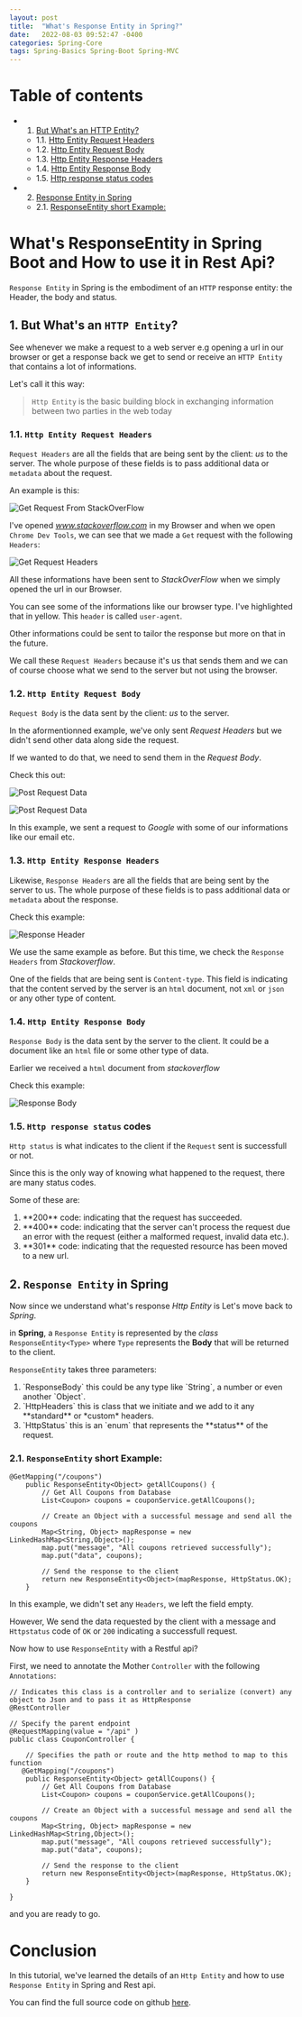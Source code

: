 ```yaml
---
layout: post
title:  "What's Response Entity in Spring?"
date:   2022-08-03 09:52:47 -0400
categories: Spring-Core
tags: Spring-Basics Spring-Boot Spring-MVC
---
```


# Table of contents
* 1. [But What's an HTTP Entity?](#ButWhatsanHTTPEntity)
	* 1.1. [Http Entity Request Headers](#HttpEntityRequestHeaders)
	* 1.2. [Http Entity Request Body](#HttpEntityRequestBody)
	* 1.3. [Http Entity Response Headers](#HttpEntityResponseHeaders)
	* 1.4. [Http Entity Response Body](#HttpEntityResponseBody)
	* 1.5. [Http response status codes](#Httpresponsestatuscodes)
* 2. [Response Entity in Spring](#ResponseEntityinSpring)
	* 2.1. [ResponseEntity short Example:](#ResponseEntityshortExample:)

# What's ResponseEntity in Spring Boot and How to use it in Rest Api?

`Response Entity` in Spring is the embodiment of an `HTTP` response entity: the Header, the body and status.

##  1. <a name='ButWhatsanHTTPEntity'></a>But What's an `HTTP Entity`?

See whenever we make a request to a web server e.g opening a url in our browser or get a response back we get to send or receive an `HTTP Entity` that contains a lot of informations.

Let's call it this way:

>`Http Entity` is the basic building block in exchanging information between two parties in the web today

###  1.1. <a name='HttpEntityRequestHeaders'></a>`Http Entity Request Headers`

`Request Headers` are all the fields that are being sent by the client: *us* to the server. The whole purpose of these fields is to pass additional data or `metadata` about the request.

An example is this:

![Get Request From StackOverFlow](/assets/get_request_stackoverflow.PNG)

I've opened *www.stackoverflow.com* in my Browser and when we open `Chrome Dev Tools`, we can see that we made a `Get` request with the following `Headers`:

![Get Request Headers](/assets/request_headers.PNG)

All these informations have been sent to *StackOverFlow* when we simply opened the url in our Browser.

You can see some of the informations like our browser type. I've highlighted that in yellow. This `header` is called `user-agent`.

Other informations could be sent to tailor the response but more on that in the future.

We call these `Request Headers` because it's us that sends them and we can of course choose what we send to the server but not using the browser.

###  1.2. <a name='HttpEntityRequestBody'></a>`Http Entity Request Body`

`Request Body` is the data sent by the client: *us* to the server.

In the aformentionned example, we've only sent *Request Headers* but we didn't send other data along side the request.

If we wanted to do that, we need to send them in the *Request Body*.

Check this out:

![Post Request Data](/assets/request_body_1.PNG)

![Post Request Data](/assets/request_body_2.PNG)

In this example, we sent a request to *Google* with some of our informations like our email etc.


###  1.3. <a name='HttpEntityResponseHeaders'></a>`Http Entity Response Headers`

Likewise, `Response Headers` are all the fields that are being sent by the server to us. The whole purpose of these fields is to pass additional data or `metadata` about the response.

Check this example:

![Response Header](/assets/response_header.PNG)

We use the same example as before. But this time, we check the `Response Headers` from *Stackoverflow*.

One of the fields that are being sent is `Content-type`. This field is indicating that the content served by the server is an `html` document, not `xml` or `json` or any other type of content.

###  1.4. <a name='HttpEntityResponseBody'></a>`Http Entity Response Body`

`Response Body` is the data sent by the server to the client. It could be a document like an `html` file or some other type of data.

Earlier we received a `html` document from *stackoverflow*

Check this example:

![Response Body](/assets/response_body_1.PNG)

###  1.5. <a name='Httpresponsestatuscodes'></a>`Http response status` codes

`Http status` is what indicates to the client if the `Request` sent is successfull or not.

Since this is the only way of knowing what happened to the request, there are many status codes.

Some of these are:

<ol>

<li>
**200** code: indicating that the request has succeeded.
</li>
<li>
**400** code: indicating that the server can't process the request due an error with the request (either a malformed request, invalid data etc.).
</li>
<li>
**301** code: indicating that the requested resource has been moved to a new url.
</li>
</ol>


##  2. <a name='ResponseEntityinSpring'></a>`Response Entity` in Spring

Now since we understand what's response *Http Entity* is Let's move back to *Spring*.

in **Spring**, a `Response Entity` is represented by the *class* `ResponseEntity<Type>` where `Type` represents the **Body** that will be returned to the client.

`ResponseEntity` takes three parameters:

<ol>

<li>
`ResponseBody` this could be any type like `String`, a number or even another `Object`.
</li>
<li>
`HttpHeaders` this is class that we initiate and we add to it any **standard** or *custom* headers.
</li>
<li>
`HttpStatus` this is an `enum` that represents the **status** of the request.
</li>
</ol>


###  2.1. <a name='ResponseEntityshortExample:'></a>`ResponseEntity` short Example:

```
@GetMapping("/coupons")
    public ResponseEntity<Object> getAllCoupons() {
        // Get All Coupons from Database
        List<Coupon> coupons = couponService.getAllCoupons();

        // Create an Object with a successful message and send all the coupons
        Map<String, Object> mapResponse = new LinkedHashMap<String,Object>();
        map.put("message", "All coupons retrieved successfully");        
        map.put("data", coupons);

        // Send the response to the client
        return new ResponseEntity<Object>(mapResponse, HttpStatus.OK);
    }

```

In this example, we didn't set any `Headers`, we left the field empty.

However, We send the data requested by the client with a message and `Httpstatus` code of `OK` or `200` indicating a successfull request.

Now how to use `ResponseEntity` with a Restful api?

First, we need to annotate the Mother `Controller` with the following `Annotations`:

```
// Indicates this class is a controller and to serialize (convert) any object to Json and to pass it as HttpResponse
@RestController 

// Specify the parent endpoint
@RequestMapping(value = "/api" ) 
public class CouponController {

    // Specifies the path or route and the http method to map to this function
   @GetMapping("/coupons")
    public ResponseEntity<Object> getAllCoupons() {
        // Get All Coupons from Database
        List<Coupon> coupons = couponService.getAllCoupons();

        // Create an Object with a successful message and send all the coupons
        Map<String, Object> mapResponse = new LinkedHashMap<String,Object>();
        map.put("message", "All coupons retrieved successfully");        
        map.put("data", coupons);

        // Send the response to the client
        return new ResponseEntity<Object>(mapResponse, HttpStatus.OK);
    }

}
```

and you are ready to go.

# Conclusion

In this tutorial, we've learned the details of an `Http Entity` and how to use `Response Entity` in Spring and Rest api.

You can find the full source code on github [here](https://github.com/devtestperso/spring-myblog-tutorials).
